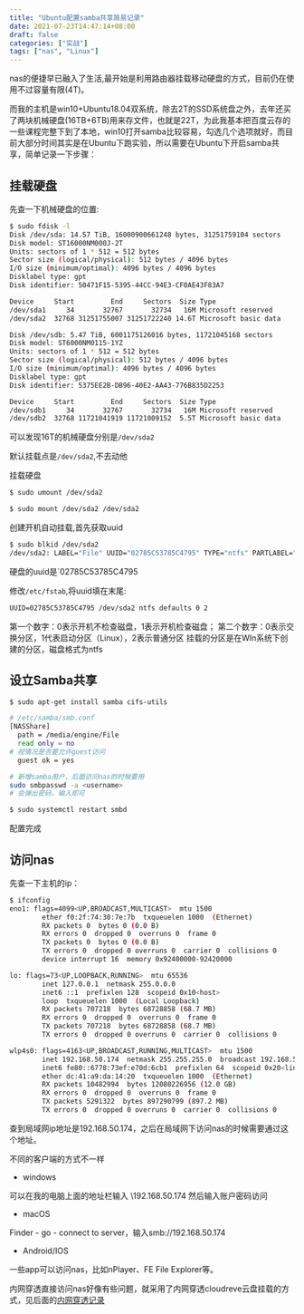 ```yaml
---
title: "Ubuntu配置samba共享简易记录"
date: 2021-07-23T14:47:14+08:00
draft: false
categories: ["实战"]
tags: ["nas", "Linux"]
---
```


nas的便捷早已融入了生活,最开始是利用路由器挂载移动硬盘的方式，目前仍在使用不过容量有限(4T)。

而我的主机是win10+Ubuntu18.04双系统，除去2T的SSD系统盘之外，去年还买了两块机械硬盘(16TB+6TB)用来存文件，也就是22T，为此我基本把百度云存的一些课程完整下到了本地，win10打开samba比较容易，勾选几个选项就好，而目前大部分时间其实是在Ubuntu下跑实验，所以需要在Ubuntu下开启samba共享，简单记录一下步骤：

## 挂载硬盘

先查一下机械硬盘的位置:

```bash
$ sudo fdisk -l
Disk /dev/sda: 14.57 TiB, 16000900661248 bytes, 31251759104 sectors
Disk model: ST16000NM000J-2T
Units: sectors of 1 * 512 = 512 bytes
Sector size (logical/physical): 512 bytes / 4096 bytes
I/O size (minimum/optimal): 4096 bytes / 4096 bytes
Disklabel type: gpt
Disk identifier: 50471F15-5395-44CC-94E3-CF0AE43F83A7

Device     Start         End     Sectors  Size Type
/dev/sda1     34       32767       32734   16M Microsoft reserved
/dev/sda2  32768 31251755007 31251722240 14.6T Microsoft basic data

Disk /dev/sdb: 5.47 TiB, 6001175126016 bytes, 11721045168 sectors
Disk model: ST6000NM0115-1YZ
Units: sectors of 1 * 512 = 512 bytes
Sector size (logical/physical): 512 bytes / 4096 bytes
I/O size (minimum/optimal): 4096 bytes / 4096 bytes
Disklabel type: gpt
Disk identifier: 5375EE2B-DB96-40E2-AA43-776B835D2253

Device     Start         End     Sectors  Size Type
/dev/sdb1     34       32767       32734   16M Microsoft reserved
/dev/sdb2  32768 11721041919 11721009152  5.5T Microsoft basic data
```

可以发现16T的机械硬盘分别是`/dev/sda2`

默认挂载点是`/dev/sda2`,不去动他

挂载硬盘

```bash
$ sudo umount /dev/sda2
```

```bash
$ sudo mount /dev/sda2 /dev/sda2
```

创建开机自动挂载,首先获取uuid

```bash
$ sudo blkid /dev/sda2
/dev/sda2: LABEL="File" UUID="02785C53785C4795" TYPE="ntfs" PARTLABEL="Basic data partition" PARTUUID="3dbd7fde-6292-4173-928e-1a5d2a5fb624"
```

硬盘的uuid是`02785C53785C4795

修改`/etc/fstab`,将uuid填在末尾:
```txt
UUID=02785C53785C4795 /dev/sda2 ntfs defaults 0 2
```

第一个数字：0表示开机不检查磁盘，1表示开机检查磁盘；
第二个数字：0表示交换分区，1代表启动分区（Linux），2表示普通分区
挂载的分区是在WIn系统下创建的分区，磁盘格式为ntfs

## 设立Samba共享

```bash
$ sudo apt-get install samba cifs-utils
```

```bash
# /etc/samba/smb.conf
[NASShare]
  path = /media/engine/File
  read only = no
# 视情况是否要允许guest访问
  guest ok = yes
```

```bash
# 新增samba用户，后面访问nas的时候要用
sudo smbpasswd -a <username>
# 会弹出密码，输入即可
```

```bash
$ sudo systemctl restart smbd
```

配置完成

## 访问nas

先查一下主机的ip：

```bash
$ ifconfig
eno1: flags=4099<UP,BROADCAST,MULTICAST>  mtu 1500
        ether f0:2f:74:30:7e:7b  txqueuelen 1000  (Ethernet)
        RX packets 0  bytes 0 (0.0 B)
        RX errors 0  dropped 0  overruns 0  frame 0
        TX packets 0  bytes 0 (0.0 B)
        TX errors 0  dropped 0 overruns 0  carrier 0  collisions 0
        device interrupt 16  memory 0x92400000-92420000

lo: flags=73<UP,LOOPBACK,RUNNING>  mtu 65536
        inet 127.0.0.1  netmask 255.0.0.0
        inet6 ::1  prefixlen 128  scopeid 0x10<host>
        loop  txqueuelen 1000  (Local Loopback)
        RX packets 707218  bytes 68728858 (68.7 MB)
        RX errors 0  dropped 0  overruns 0  frame 0
        TX packets 707218  bytes 68728858 (68.7 MB)
        TX errors 0  dropped 0 overruns 0  carrier 0  collisions 0

wlp4s0: flags=4163<UP,BROADCAST,RUNNING,MULTICAST>  mtu 1500
        inet 192.168.50.174  netmask 255.255.255.0  broadcast 192.168.50.255
        inet6 fe80::6778:73ef:e70d:6cb1  prefixlen 64  scopeid 0x20<link>
        ether dc:41:a9:da:14:20  txqueuelen 1000  (Ethernet)
        RX packets 10482994  bytes 12080226956 (12.0 GB)
        RX errors 0  dropped 0  overruns 0  frame 0
        TX packets 5291322  bytes 897290799 (897.2 MB)
        TX errors 0  dropped 0 overruns 0  carrier 0  collisions 0
```

查到局域网ip地址是192.168.50.174，之后在局域网下访问nas的时候需要通过这个地址。

不同的客户端的方式不一样

- windows

可以在我的电脑上面的地址栏输入 \\192.168.50.174 然后输入账户密码访问

- macOS

Finder - go - connect to server，输入smb://192.168.50.174

- Android/IOS

一些app可以访问nas，比如nPlayer、FE File Explorer等。

内网穿透直接访问nas好像有些问题，就采用了内网穿透cloudreve云盘挂载的方式，见后面的[内网穿透记录](https://blog.engine.wang/posts/frp-notes/#cloudreve%E7%A7%81%E6%9C%89%E4%BA%91%E5%AD%98%E5%82%A8)
